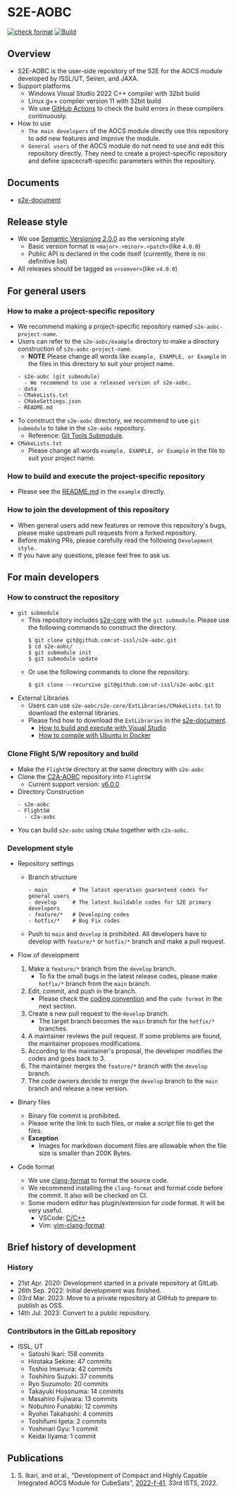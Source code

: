# S2E-AOBC
 [![check format](https://github.com/ut-issl/s2e-aobc/actions/workflows/check-format.yml/badge.svg)](https://github.com/ut-issl/s2e-aobc/actions/workflows/check-format.yml)
[![Build](https://github.com/ut-issl/s2e-aobc/actions/workflows/build.yml/badge.svg)](https://github.com/ut-issl/s2e-aobc/actions/workflows/build.yml)

## Overview

- S2E-AOBC is the user-side repository of the S2E for the AOCS module developed by ISSL/UT, Seiren, and JAXA.
- Support platforms
  - Windows Visual Studio 2022 C++ compiler with 32bit build 
  - Linux g++ compiler version 11 with 32bit build
  - We use [GitHub Actions](https://github.com/ut-issl/s2e-aobc/actions) to check the build errors in these compilers continuously.
- How to use
  - `The main developers` of the AOCS module directly use this repository to add new features and improve the module.
  - `General users` of the AOCS module do not need to use and edit this repository directly. They need to create a project-specific repository and define spacecraft-specific parameters within the repository.


## Documents

- [s2e-document](https://github.com/ut-issl/s2e-documents)


## Release style

- We use [Semantic Versioning 2.0.0](https://semver.org/) as the versioning style
  - Basic version format is `<major>.<minor>.<patch>`(like `4.0.0`)
  - Public API is declared in the code itself (currently, there is no definitive list)
- All releases should be tagged as `v<semver>`(like `v4.0.0`)


## For general users
### How to make a project-specific repository

- We recommend making a project-specific repository named `s2e-aobc-project-name`.
- Users can refer to the `s2e-aobc/example` directory to make a directory construction of `s2e-aobc-project-name`.
  - **NOTE** Please change all words like `example, EXAMPLE, or Example` in the files in this directory to suit your project name.
  ```
  - s2e-aobc (git submodule)
    - We recommend to use a released version of s2e-aobc.
  - data
  - CMakeLists.txt
  - CMakeSettings.json
  - README.md
  ```
- To construct the `s2e-aobc` directory, we recommend to use `git submodule` to take in the `s2e-aobc` repository.
  - Reference: [Git Tools Submodule](https://git-scm.com/book/en/v2/Git-Tools-Submodules).
- `CMakeLists.txt`
  - Please change all words `example, EXAMPLE, or Example` in the file to suit your project name.

### How to build and execute the project-specific repository

- Please see the [README.md](./example/README.md) in the `example` directly.

### How to join the development of this repository

- When general users add new features or remove this repository's bugs, please make upstream pull requests from a forked repository.
- Before making PRs, please carefully read the following `Development style`.
- If you have any questions, please feel free to ask us.

## For main developers
### How to construct the repository

- `git submodule`
  - This repository includes [s2e-core](https://github.com/ut-issl/s2e-core) with the `git submodule`. Please use the following commands to construct the directory.
    ```
    $ git clone git@github.com:ut-issl/s2e-aobc.git
    $ cd s2e-aobc/
    $ git submodule init
    $ git submodule update
    ```
  - Or use the following commands to clone the repository.
    ```
    $ git clone --recursive git@github.com:ut-issl/s2e-aobc.git
    ```
- External Libraries
  - Users can use `s2e-aobc/s2e-core/ExtLibraries/CMakeLists.txt` to download the external libraries.
  - Please find how to download the `ExtLibraries` in the [s2e-document](https://github.com/ut-issl/s2e-documents).
    - [How to build and execute with Visual Studio](https://github.com/ut-issl/s2e-documents/blob/develop/General/HowToCompileWithVisualStudio.md)
    - [How to compile with Ubuntu in Docker](https://github.com/ut-issl/s2e-documents/blob/develop/General/HowToCompileWithUbuntuInDocker.md)

### Clone Flight S/W repository and build

- Make the `FlightSW` directory at the same directory with `s2e-aobc`
- Clone the [C2A-AOBC](https://github.com/ut-issl/c2a-aobc) repository into `FlightSW`
  - Current support version: [v6.0.0](https://github.com/ut-issl/c2a-aobc/release/tag/v6.0.0)
- Directory Construction
  ```
  - s2e-aobc
  - FlightSW
    - c2a-aobc
  ```
- You can build `s2e-aobc` using `CMake` together with `c2a-aobc`.

### Development style

- Repository settings
  - Branch structure
    ```
    - main        # The latest operation guaranteed codes for general users
    - develop     # The latest buildable codes for S2E primary developers
    - feature/*   # Developing codes
    - hotfix/*    # Bug Fix codes
    ```
  - Push to `main` and `develop` is prohibited. All developers have to develop with `feature/*` or `hotfix/*` branch and make a pull request.

- Flow of development
  1. Make a `feature/*` branch from the `develop` branch.
     - To fix the small bugs in the latest release codes, please make `hotfix/*` branch from the `main` branch.
  2. Edit, commit, and push in the branch.
     - Please check the [coding convention](https://github.com/ut-issl/s2e-documents/blob/develop/General/CodingConvention.md) and the `code format` in the next section.
  3. Create a new pull request to the `develop` branch.
     - The target branch becomes the `main` branch for the `hotfix/*` branches.
  4. A maintainer reviews the pull request. If some problems are found, the maintainer proposes modifications.
  5. According to the maintainer's proposal, the developer modifies the codes and goes back to 3.
  6. The maintainer merges the `feature/*` branch with the `develop` branch.
  7. The code owners decide to merge the `develop` branch to the `main` branch and release a new version.

- Binary files
  - Binary file commit is prohibited.
  - Please write the link to such files, or make a script file to get the files.
  - **Exception**
    - Images for markdown document files are allowable when the file size is smaller than 200K Bytes.

- Code format
  - We use [clang-format](https://clang.llvm.org/docs/ClangFormat.html) to format the source code.
  - We recommend installing the `clang-format` and format code before the commit. It also will be checked on CI.
  - Some modern editor has plugin/extension for code format. It will be very useful.
    - VSCode: [C/C++](https://marketplace.visualstudio.com/items?itemName=ms-vscode.cpptools)
    - Vim: [vim-clang-format](https://github.com/rhysd/vim-clang-format)


## Brief history of development
### History
- 21st Apr. 2020: Development started in a private repository at GitLab.
- 26th Sep. 2022: Initial development was finished.
- 03rd Mar. 2023: Move to a private repository at GitHub to prepare to publish as OSS.
- 14th Jul. 2023: Convert to a public repository.

### Contributors in the GitLab repository
- ISSL, UT
  - Satoshi Ikari: 158 commits
  - Hirotaka Sekine: 47 commits
  - Toshio Imamura: 42 commits
  - Toshihiro Suzuki: 37 commits
  - Ryo Suzumoto: 20 commits
  - Takayuki Hosonuma: 14 commits
  - Masahiro Fujiwara: 13 commits
  - Nobuhiro Funabiki: 12 commits
  - Ryohei Takahashi: 4 commits
  - Toshifumi Igeta: 2 commits
  - Yoshinari Gyu: 1 commit
  - Keidai Iiyama: 1 commit

## Publications
1. S. Ikari, and et al., "Development of Compact and Highly Capable Integrated AOCS Module for CubeSats", [2022-f-41](https://archive.ists.ne.jp/upload_pdf/F-9-05.pdf), 33rd ISTS, 2022.
